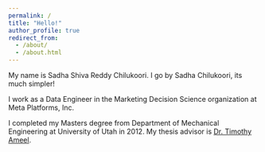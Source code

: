 ```yaml
---
permalink: /
title: "Hello!"
author_profile: true
redirect_from: 
  - /about/
  - /about.html
---
```


My name is Sadha Shiva Reddy Chilukoori. I go by Sadha Chilukoori, its much simpler!

I work as a Data Engineer in the Marketing Decision Science organization at Meta Platforms, Inc.

I completed my Masters degree from Department of Mechanical Engineering at University of Utah in 2012. My thesis advisor is [Dr. Timothy Ameel](https://www.mech.utah.edu/people/tim-ameel/).
